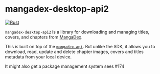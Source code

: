 # mangadex-desktop-api2

[![Rust][rust-action-badge]][rust-action]

`mangadex-desktop-api2` is a library for downloading and managing titles, covers, and chapters from [MangaDex][mangadex].

This is built on top of the [`mangadex-api`][mangadex-api].
But unlike the SDK, it allows you to download, read, update and delete chapter images, covers and titles metadata from your local device.

It might also get a package management system sees #174

[rust-action-badge]: https://github.com/tonymushah/eureka-mmanager/actions/workflows/rust.yml/badge.svg
[rust-action]: https://github.com/tonymushah/eureka-mmanager/actions/workflows/rust.yml
[mangadex]: https://mangadex.org
[mangadex-api]: https://github.com/tonymushah/mangadex-api

